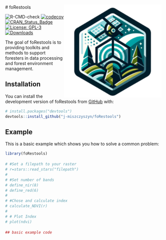 
<!-- README.md is generated from README.Rmd. Please edit that file -->

<img src="man/figures/logo.png" align="right" height="300" alt="" /> \#
foRestools

<!-- badges: start -->
![R-CMD-check](https://github.com/j-miszczyszyn/foRestools/actions/workflows/R-CMD-check.yaml/badge.svg)
[![codecov](https://codecov.io/gh/j-miszczyszyn/foRestools/branch/main/graph/badge.svg)](https://codecov.io/gh/j-miszczyszyn/foRestools)
[![CRAN_Status_Badge](http://www.r-pkg.org/badges/version/foRestools)](https://cran.r-project.org/package=foRestools)
[![License: GPL-3](https://img.shields.io/badge/License-GPL--3-blue.svg)](https://opensource.org/licenses/GPL-3.0)
[![Downloads](http://cranlogs.r-pkg.org/badges/grand-total/foRestools)](https://cran.r-project.org/package=foRestools)
<!-- badges: end -->

The goal of foRestools is to providing toolkits and methods to support
foresters in data processing and forest environment management.

## Installation

You can install the development version of foRestools from
[GitHub](https://github.com/) with:

``` r
# install.packages("devtools")
devtools::install_github("j-miszczyszyn/foRestools")
```

## Example

This is a basic example which shows you how to solve a common problem:

``` r
library(foRestools)

# #Set a filepath to your raster
# r=stars::read_stars("filepath")
# 
# #Set number of bands
# define_nir(8)
# define_red(6)
# 
# #Chose and calculate index
# calculate_NDVI(r)
# 
# # Plot Index
# plot(ndvi)

## basic example code
```
